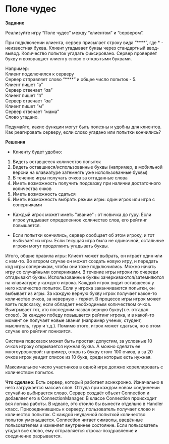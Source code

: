 # Поле чудес

**Задание**

Реализуйте игру “Поле чудес” между “клиентом” и “сервером”.

При подключении клиента, сервер присылает строку вида “****”, где * - неизвестная буква. Клиент угадывает буквы через стандартный ввод-вывод. Количество попыток угадать фиксировано. Сервер проверяет букву и возвращает клиенту слово с открытыми буквами.

Например:  
Клиент подключился к серверу  
Сервер отправляет слово “****” и общее число попыток - 5.  
Клиент пишет “а”  
Сервер отвечает “*а*а”  
Клиент пишет “п”  
Сервер отвечает “*а*а”  
Клиент пишет “м”  
Сервер отвечает “мама”  
Слово угадано.  

Подумайте, какие функции могут быть полезны и удобны для клиентов. Как реагировать серверу, если слово угадано или попытки кончились?

**Решения** 

* Клиенту будет удобно:
1) Видеть оставшееся количество попыток
2) Видеть оставшиеся/использованные буквы (например, в мобильной версии на клавиатуре затемнять уже использованные буквы)
3) В течение игры получать очков за отгаданные слова
4) Иметь возможность получить подсказку при наличии достаточного количества очков
5) Иметь возможность сдаться
6) Иметь возможность выбрать режим игры: один игрок или игра с соперниками

* Каждый игрок может иметь "звание" : от новичка до гуру. Если игрок угадывает определенное количество слов, его рейтинг повышается. 

* Если попытки кончились, сервер сообщает об этом игроку, и тот выбывает из игры. Если текущая игра была не одиночной, остальные 
игроки могут продолжить угадывать буквы. 

Итого, общие правила игры:
Клиент может выбрать, он играет один или с кем-то. Во втором случае он может создать новую игру, и передать код игры соперникам, чтобы они тоже подключились. Можно начать игру со случайными соперниками.
В течение игры игроки по очереди отгадывают буквы. Использованные буквы зачеркиваются/затемняются на клавиатуре у каждого игрока. Каждый игрок видит оставшееся у него количество попыток. Если у игрока заканчиваются попытки, он выбывает из игры. За каждую верную букву игрок получает какое-то количество очков, за неверную - теряет. В процессе игры игрок может взять подсказку, если обладает необходимым количеством очков. Выигрывает тот, кто последним назвал верную букву(т.е. отгадал слово). За каждую победу повышается рейтинг игрока, и в какой-то момент он получает новые звания (например ученик, студент, мыслитель, гуру и т.д.). Помимо этого, игрок может сдаться, но в этом случае его рейтинг понизится.

Система подсказок может быть простая: допустим, за условные 10 очков игроку открывается нужная буква. А можно сделать ее многоуровневой: например, открыть букву стоит 100 очков, а за 20 очков игрок увидит список из 10 букв, среди которых есть нужная.

Максимальное число участников в одной игре должно кореллировать с количеством попыток. 

**Что сделано:**
Есть сервер, который работает асинхронно. Изначально в него загружается массив слов. Оттуда при каждом новом соединении случайно выбирается слово. Сервер создаёт объект Connection и добавляет его в ConnectionManager.
В классе Connection происходит вся логика работы. В идеале, это стоило бы вынести отдельно в Handler класс.
Присоединившись к серверу, пользователь получает слово и количество попыток. С каждой неудачной попыткой количество попыток уменьшается.
Connection читает символы, введённые пользователем и изменяет внутреннее состояние. Если пользователь угадал всё слово, ему отправляется строка-поздравление и соединение разрывается.
